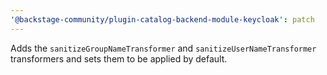 ```yaml
---
'@backstage-community/plugin-catalog-backend-module-keycloak': patch
---
```


Adds the `sanitizeGroupNameTransformer` and `sanitizeUserNameTransformer` transformers and sets them to be applied by default.
